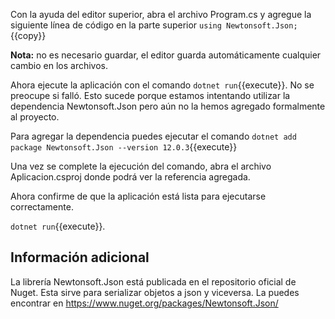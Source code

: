 Con la ayuda del editor superior, abra el archivo Program.cs y agregue la siguiente línea de código en la parte superior
`using Newtonsoft.Json;`{{copy}} 

**Nota:** no es necesario guardar, el editor guarda automáticamente cualquier cambio en los archivos.

Ahora ejecute la aplicación con el comando `dotnet run`{{execute}}. No se preocupe si falló. Esto sucede porque estamos intentando utilizar la dependencia Newtonsoft.Json pero aún no la hemos agregado formalmente al proyecto.

Para agregar la dependencia puedes ejecutar el comando `dotnet add package Newtonsoft.Json --version 12.0.3`{{execute}}

Una vez se complete la ejecución del comando, abra el archivo Aplicacion.csproj donde podrá ver la referencia agregada.

Ahora confirme de que la aplicación está lista para ejecutarse correctamente.

`dotnet run`{{execute}}.


## Información adicional

La librería Newtonsoft.Json está publicada en el repositorio oficial de Nuget. Esta sirve para serializar objetos a json y viceversa. La puedes encontrar en https://www.nuget.org/packages/Newtonsoft.Json/

